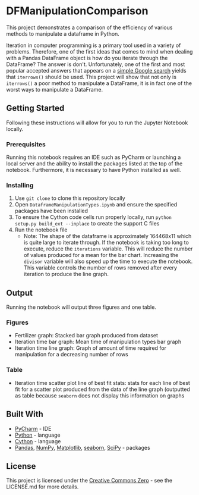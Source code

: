 # DFManipulationComparison

This project demonstrates a comparison of the efficiency of various methods to manipulate a dataframe in Python.

Iteration in computer programming is a primary tool used in a variety of problems. Therefore, one of the first ideas that comes to mind when dealing with a Pandas DataFrame object is how do you iterate through the DataFrame? The answer is don't. Unfortunately, one of the first and most popular accepted answers that appears on a [simple Google search](https://stackoverflow.com/a/16476974) yields that `iterrows()` should be used. This project will show that not only is `iterrows()` a poor method to manipulate a DataFrame, it is in fact one of the worst ways to manipulate a DataFrame.


## Getting Started

Following these instructions will allow for you to run the Jupyter Notebook locally.

### Prerequisites

Running this notebook requires an IDE such as PyCharm or launching a local server and the ability to install the packages listed at the top of the notebook. Furthermore, it is necessary to have Python installed as well.

### Installing

1. Use `git clone` to clone this repository locally
2. Open `DataframeManipulationTypes.ipynb` and ensure the specified packages have been installed
3. To ensure the Cython code cells run properly locally, run `python setup.py build_ext --inplace` to create the support C files
4. Run the notebook file
    * Note: The shape of the dataframe is approximately 164468x11 which is quite large to iterate through. If the notebook is taking too long to execute, reduce the `iterations` variable. This will reduce the number of values produced for a mean for the bar chart. Increasing the `divisor` variable will also speed up the time to execute the notebook. This variable controls the number of rows removed after every iteration to produce the line graph.

## Output

Running the notebook will output three figures and one table.

### Figures

* Fertilizer graph: Stacked bar graph produced from dataset
* Iteration time bar graph: Mean time of manipulation types bar graph
* Iteration time line graph: Graph of amount of time required for manipulation for a decreasing number of rows

### Table

* Iteration time scatter plot line of best fit stats: stats for each line of best fit for a scatter plot produced from the data of the line graph (outputted as table because `seaborn` does not display this information on graphs

## Built With

* [PyCharm](https://www.jetbrains.com/pycharm/) - IDE
* [Python](https://www.python.org/) - language
* [Cython](https://cython.org/) - language
* [Pandas](https://pandas.pydata.org/), [NumPy](https://numpy.org/), [Matplotlib](https://matplotlib.org/), [seaborn](https://seaborn.pydata.org/), [SciPy](https://www.scipy.org/) - packages

## License

This project is licensed under the [Creative Commons Zero](https://creativecommons.org/share-your-work/public-domain/cc0/) - see the LICENSE.md for more details.
